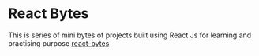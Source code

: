 # React Bytes
This is series of mini bytes of projects built using React Js for learning and practising purpose
[react-bytes](https://react-bytes.netlify.app/)
